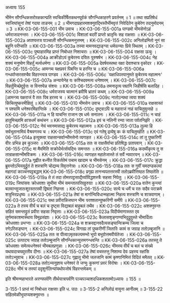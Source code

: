 अध्यायः 155

भीमेन सौगन्धिकसरोरक्षकान्प्रति स्वचिकीर्षितकथनपूर्वकं सौगन्धिकाहरणे प्रवर्तनम् ॥ 1 ॥ तथा सप्रतिषेधं स्वजिघांसूनां तेषां गदया ताडनम् ॥ 2 ॥ भीमगदाप्रहारमशक्नुवद्भिस्तैर्भीमवृत्तं निवेदितेन कुबेरेण तदनुमोदनम् ॥ 3 ॥
KK-03-06-155-001 भीम उवाच ।
KK-03-06-155-001a पाण्डवो भीमसेनोऽहं धर्मराजादनन्तरः ।
KK-03-06-155-001c विशालां बदरीं प्राप्तो भ्रातृभिः सह राक्षसाः ॥
KK-03-06-155-002a अपश्यत्तत्र पाञ्चाली सौगन्धिकमनुत्तमम् ।
KK-03-06-155-002c अनिलोढमितो नूनं सा बहूनि परीप्सति ॥
KK-03-06-155-003a तस्या मामनवद्याङ्ग्या धर्मपत्न्याः प्रिये स्थितम् ।
KK-03-06-155-003c पुष्पाहारमिह प्राप्तं निबोधत निशाचराः ॥
KK-03-06-155-004 राक्षसा ऊचुः ।
KK-03-06-155-004a आक्रीडोऽयं कुबेरस्य दयितः पुरुषर्षभ ।
KK-03-06-155-004c नेह शक्यं मनुष्येण विहर्तुं मर्त्यधर्मणा ॥
KK-03-06-155-005a देवर्षयस्तथा यक्षा देवाश्चात्र वृकोदर ।
KK-03-06-155-005c आमन्त्र्य यक्षप्रवरं पिबन्ति च हरन्ति च ॥
KK-03-06-155-006a गन्धर्वाप्सरसश्चैव विहरन्त्यत्र पाण्डव ।
KK-03-06-155-006c `यक्षाधिपस्यानुमते कुबेरस्य महात्मनः' ॥
KK-03-06-155-007a अन्यायेनेह यः कश्चिदवमत्य धनेश्वरम् ।
KK-03-06-155-007c विहर्तुमिच्छेद्दुर्वृत्तः स विनश्येन्न संशयः ॥
KK-03-06-155-008a तमनादृत्य पद्मानि जिहीर्षसि बलादिह ।
KK-03-06-155-008c धर्मराजस्य चात्मानं ब्रवीषि भ्रातरं कथम् ॥
KK-03-06-155-009a [आमन्त्र्य यक्षराजं वै ततः पिब हरस्व च ।
KK-03-06-155-009c नातोऽन्यथा त्वया शक्यं किंचित्पुष्करमीक्षितुं ॥
KK-03-06-155-010 भीमसेन उवाच ।
KK-03-06-155-010a राक्षसास्तं न पश्यामि धनेश्वरमिहान्तिके ।
KK-03-06-155-010c दृष्ट्वाऽपि च महाराजं नाहं याचितुमुत्सहे ॥
KK-03-06-155-011a न हि याचन्ति राजान एष धर्मः सनातनः ।
KK-03-06-155-011c न चाहं हातुमिच्छामि क्षात्रधर्मं कथंचन ॥
KK-03-06-155-012a इयं च नलिनी रम्या जाता पर्वतनिर्झरे ।
KK-03-06-155-012c नेयं भवनमासाद्य कुबेरस्य महात्मनः ॥
KK-03-06-155-013a तुल्या हि सर्वभूतानामियं वैश्रवणस्य च ।
KK-03-06-155-013c एवं गतेषु द्रव्येषु कः कं याचितुमर्हति ॥
KK-03-06-155-014a इत्युक्त्वा राक्षसान्सर्वान्भीमसेनो व्यगाहत ।
KK-03-06-155-014c तां तु पुष्करिणीं वीरः प्रभिन्न इव कुञ्जरः ॥
KK-03-06-155-015a ततः स राक्षसैर्वाचा प्रतिषिद्धः प्रतापवान् ।
KK-03-06-155-015c मा मैवमिति सक्रोधैर्भर्त्सयद्भिः समन्ततः ॥
KK-03-06-155-016a कदर्थीकृत्य तु स तान्राक्षसान्भीमविक्रमः ।
KK-03-06-155-016c व्यगाहत महातेजास्ते तं सर्वे न्यवारयन् ॥
KK-03-06-155-017a गृह्णीत बध्नीत विकर्ततेमं पचाम खादाम च भीमसेनम् ।
KK-03-06-155-017c क्रुद्धा ब्रुवन्तोऽभिययुर्द्रुतं ते शस्त्राणि चोद्यम्य विवृत्तनेत्राः ॥
KK-03-06-155-018a ततः स गुर्वीं यमदण्डकल्पां महागदां काञ्चनपट्टबद्धाम्
KK-03-06-155-018c प्रगृह्य तानभ्यपतत्तरस्वी ततोऽब्रवीत्तिष्ठत तिष्ठतेति ॥
KK-03-06-155-019a ते तं तदा तोमरपट्टसाद्यैर्व्याविद्धशस्त्रैः सहसा निपेतुः ।
KK-03-06-155-019c जिघांसवः क्रोधवशाः सुभीमा भीमं समन्तात्परिवव्रुरुग्राः ॥
KK-03-06-155-020a वातेन कुन्त्यां बलवान्सुजातःशूरस्तरस्वी द्विषतां निहन्ता ।
KK-03-06-155-020c सत्ये च धर्मे च रतः सदैव पराक्रमे शत्रुभिरप्रधृष्यः ॥
KK-03-06-155-021a तेषां स मार्गान्विविधान्महात्मा निहत्य शस्त्राणि च शात्रवाणाम् ।
KK-03-06-155-021c यथा प्रवीरान्निजघान भीमः परश्शतान्पुष्करिणी समीपे ॥
KK-03-06-155-022a ते तस्य वीर्यं च बलं च दृष्ट्वा विद्याबलं बाहुबलं तथैव ।
KK-03-06-155-022c अशक्नुवन्तः सहितं समन्ताद्द्रुतं प्रवीरा सहसा निवृत्ताः ॥
KK-03-06-155-023a विदीर्यमाणास्तत एव तूर्णमाकाशमास्थाय विमूढसंज्ञाः ।
KK-03-06-155-023c कैलासशृङ्गाण्यभिदुद्रुवुस्ते भीमार्दिताः क्रोधवशाः प्रभग्नाः ॥
KK-03-06-155-024a स शक्रवद्दानवदैत्यसङ्घान्विक्रम्य जित्वा च रणेऽरिसङ्घान् ।
KK-03-06-155-024c विगाह्य तां पुष्करीणीं जितारिः कामं स जग्राह ततोऽम्बुजानि ॥
KK-03-06-155-025a ततः स पीत्वाऽमृतकल्पमम्भो भूयो बभूवोत्तमवीर्यतेजाः ।
KK-03-06-155-025c उत्पाट्य जग्राह ततोऽम्बुजानि सौगन्धिकान्युत्तमगन्धवन्ति ॥
KK-03-06-155-026a ततस्तु ते क्रोधवशाः समेत्यधनेश्वरं भीमबलप्रणुन्नाः ।
KK-03-06-155-026c भीमस्य वीर्यं च बलं च संख्ये यथावदाचख्युरतीव दीनाः ॥
KK-03-06-155-027a तेषां वचस्तत्तु निशाम्य देवः प्रहस्य रक्षांसि ततोऽभ्युवाच ।
KK-03-06-155-027c गृह्णातु भीमो जलजानि कामं कृष्णानिमित्तं विदितं ममैतत् ॥
KK-03-06-155-028a ततोऽभ्यनुज्ञाय धनेश्वरं ते जग्मुः कुरूणां प्रवरं विरोषाः ।
KK-03-06-155-028c भीमं च तस्यां ददृशुर्नलिन्यांयथोपजोषं विहरन्तमेकम् ॥

इति श्रीमन्महाभारते अरण्यपर्वणि तीर्थयात्रापर्वणि पञ्चपञ्चाशदधिकशततमोऽध्यायः ॥ 155 ॥

3-155-1 प्राप्तं मां निबोधत राक्षसाः इति ध. पाठः ॥ 3-155-2 अनिलोढं वायुना आनीतम् ॥ 3-155-22 सहितमेकीभूयाप्यशक्नुवन्तः ॥